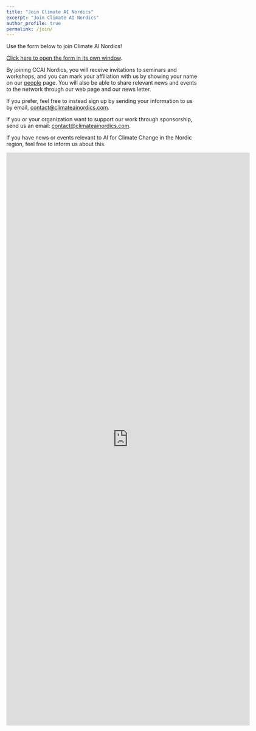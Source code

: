 ```yaml
---
title: "Join Climate AI Nordics"
excerpt: "Join Climate AI Nordics"
author_profile: true
permalink: /join/
---
```



Use the form below to join Climate AI Nordics!

[Click here to open the form in its own window](https://forms.gle/RJ6HgucfwR1eKFfM6).

By joining CCAI Nordics, you will receive invitations to seminars and workshops, and you can mark your affiliation with us by showing your name on our [people](/people/) page. You will also be able to share relevant news and events to the network through our web page and our news letter.

If you prefer, feel free to instead sign up by sending your information to us by email, [contact@climateainordics.com](mailto:contact@climateainordics.com).

If you or your organization want to support our work through sponsorship, send us an email: [contact@climateainordics.com](mailto:contact@climateainordics.com).

If you have news or events relevant to AI for Climate Change in the Nordic region, feel free to inform us about this.

<iframe src="https://docs.google.com/forms/d/e/1FAIpQLSds9NcE7-f_6ynh_abDOzhwp-DdRoWpiof204UTVTJXcgNvxw/viewform?embedded=true" width="640" height="1505" frameborder="0" marginheight="0" marginwidth="0">Loading…</iframe>


